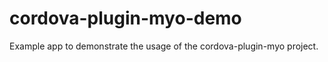 cordova-plugin-myo-demo
=======================

Example app to demonstrate the usage of the cordova-plugin-myo project.
